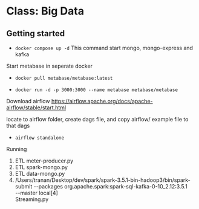 # Class: Big Data

## Getting started


- `docker compose up -d`
This command start mongo, mongo-express and kafka

Start metabase in seperate docker
- `docker pull metabase/metabase:latest`

- `docker run -d -p 3000:3000 --name metabase metabase/metabase`

Download airflow https://airflow.apache.org/docs/apache-airflow/stable/start.html

locate to airflow folder, create dags file, and copy airflow/ example file to that dags

- `airflow standalone`





Running
1. ETL meter-producer.py 
2. ETL spark-mongo.py 
3. ETL data-mongo.py
4. /Users/tranan/Desktop/dev/spark/spark-3.5.1-bin-hadoop3/bin/spark-submit --packages org.apache.spark:spark-sql-kafka-0-10_2.12:3.5.1 \
  --master local\[4\] \
  Streaming.py
